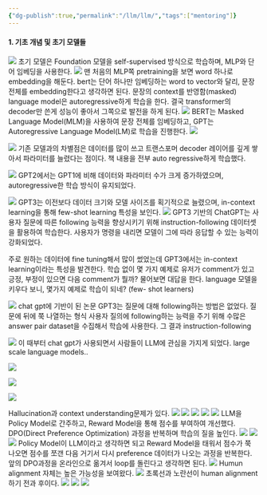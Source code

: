 ```yaml
---
{"dg-publish":true,"permalink":"/llm/llm/","tags":["mentoring"]}
---
```


#### 1. 기초 개념 및 초기 모델들
![](https://i.imgur.com/hKAtdSJ.png)
초기 모델은 Foundation 모델을 self-supervised 방식으로 학습하며, MLP와 단어 임베딩을 사용한다.
![](https://i.imgur.com/6m2qbdg.png)
맨 처음의 MLP쪽 pretraining을 보면 word 하나로 embedding을 해둔다.
bert는 단어 하나만 임베딩하는 word to vector와 달리, 문장 전체를 embedding한다고 생각하면 된다.
문장의 context를 반영함(masked)
language model은 autoregressive하게 학습을 한다.
결국 transformer의 decoder만 쓴게 성능이 좋아서 그쪽으로 발전을 하게 된다.
![](https://i.imgur.com/chj42hP.png)
BERT는 Masked Language Model(MLM)을 사용하여 문장 전체를 임베딩하고, 
GPT는 Autoregressive Language Model(LM)로 학습을 진행한다.
![](https://i.imgur.com/8XMagEF.png)

![](https://i.imgur.com/1R3PdJo.png)
기존 모델과의 차별점은 데이터를 많이 쓰고 트랜스포머 decoder 레이어를 깊게 쌓아서 파라미터를 늘렸다는 점이다.
책 내용을 전부 auto regressive하게 학습했다.

![](https://i.imgur.com/DYnuNtd.png)
GPT2에서는 GPT1에 비해 데이터와 파라미터 수가 크게 증가하였으며, autoregressive한 학습 방식이 유지되었다.

![](https://i.imgur.com/Xg8I9ur.png)
GPT3는 이전보다 데이터 크기와 모델 사이즈를 획기적으로 늘렸으며, in-context learning을 통해 few-shot learning 특성을 보인다.
![](https://i.imgur.com/URdJerX.png)
GPT3 기반의 ChatGPT는 사용자 질문에 따른 following 능력을 향상시키기 위해 instruction-following 데이터셋을 활용하여 학습한다. 
사용자가 명령을 내리면 모델이 그에 따라 응답할 수 있는 능력이 강화되었다.

주로 원하는 데이터에 fine tuning해서 많이 썼었는데
GPT3에서는 in-context learning이라는 특성을 발견한다.
학습 없이 몇 가지 예제로 유저가 comment가 있고 긍정, 부정이 있으면 다음 comment가 뭘까? 물어보면 대답을 한다.
language 모델을 키우다 보니, 몇가지 예제로 학습이 되네? (few- shot learners)

![](https://i.imgur.com/d61Hc0k.png)
chat gpt에 기반이 된 논문
GPT3는 질문에 대해 following하는 방법은 없었다. 질문에 뒤에 쭉 나열하는 형식
사용자 질의에 following하는 능력을 주기 위해 수많은 answer pair dataset을 수집해서 학습에 사용한다.
그 결과 instruction-following

![](https://i.imgur.com/sRrhchD.png)
이 때부터 chat gpt가 사용되면서
사람들이 LLM에 관심을 가지게 되었다.
large scale language models..

![](https://i.imgur.com/cy31Cvw.png)

![](https://i.imgur.com/rT64016.png)

![](https://i.imgur.com/lSAexqg.png)

Hallucination과 context understanding문제가 있다.
![](https://i.imgur.com/81KZamZ.png)
![](https://i.imgur.com/yPMm8xz.png)
![](https://i.imgur.com/jDk5dFe.png)
![](https://i.imgur.com/l733Gcy.png)
![](https://i.imgur.com/xK1yTiy.png)
LLM을 Policy Model로 간주하고, Reward Model을 통해 점수를 부여하여 개선했다. 
DPO(Direct Preference Optimization) 과정을 반복하며 학습의 질을 높인다.
![](https://i.imgur.com/eqNDeDP.png)
![](https://i.imgur.com/QDDbiI7.png)
![](https://i.imgur.com/OIwn9f2.png)
Policy Model이 LLM이라고 생각하면 되고 Reward Model을 태워서 점수가 쭉 나오면 점수를 쪼갠 다음 거기서 다시 preference 데이터가 나오는 과정을 반복한다.
앞의 DPO과정을 온라인으로 옮겨서 loop를 돌린다고 생각하면 된다.
![](https://i.imgur.com/mybsryN.png)
Humun alignment 자체는 높은 가능성을 보여왔다.
![](https://i.imgur.com/Xy9k8gI.png)
초록선과 노란선이 human alignment하기 전과 후이다.
![](https://i.imgur.com/dKYu7ya.png)
![](https://i.imgur.com/PNRg3o6.png)
![](https://i.imgur.com/7tgRVEx.png)
